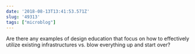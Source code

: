 ```yaml
---
date: '2018-08-13T13:41:53.571Z'
slug: '49313'
tags: ["microblog"]
---
```

Are there any examples of design education that focus on how to effectively utilize existing infrastructures vs. blow everything up and start over?
